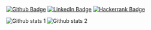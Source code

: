 [![Github Badge](https://img.shields.io/badge/-Github-000?style=quare&labelColor=000&logo=Github&logoColor=white&link=link)](https://github.com/yemredogru) 
[![LinkedIn Badge](https://img.shields.io/badge/LinkedIn-0077B5?style=for-the-badge&logo=linkedin&logoColor=white&link=link)](https://www.linkedin.com/in/yasaremredogru/) 
[![Hackerrank Badge](https://img.shields.io/badge/-Hackerrank-2EC866?style=for-the-badge&logo=HackerRank&logoColor=white&link=link)](https://www.hackerrank.com/yemredogrubp) 

![Github stats 1](https://github-readme-stats.vercel.app/api?username=yemredogru&show_icons=true&theme=gradient) 
![Github stats 2](https://github-readme-stats.vercel.app/api?username=yemredogru&show_icons=true&theme=radical)

